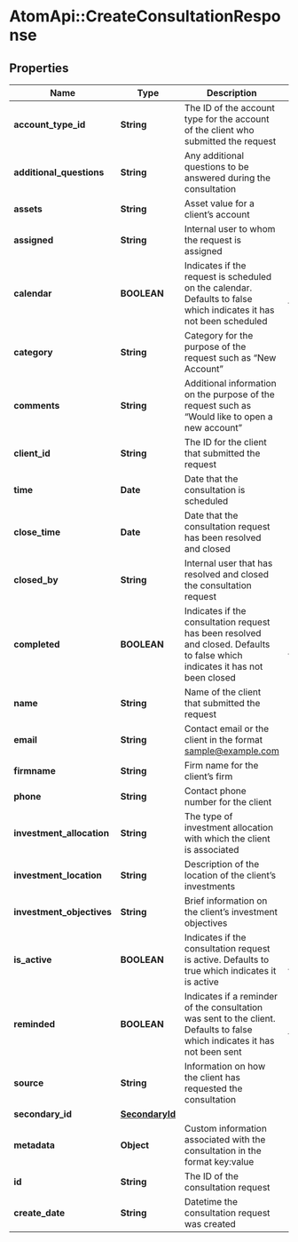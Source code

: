 # AtomApi::CreateConsultationResponse

## Properties
Name | Type | Description | Notes
------------ | ------------- | ------------- | -------------
**account_type_id** | **String** | The ID of the account type for the account of the client who submitted the request | [optional] 
**additional_questions** | **String** | Any additional questions to be answered during the consultation | [optional] 
**assets** | **String** | Asset value for a client’s account | [optional] 
**assigned** | **String** | Internal user to whom the request is assigned | [optional] 
**calendar** | **BOOLEAN** | Indicates if the request is scheduled on the calendar. Defaults to false which indicates it has not been scheduled | [optional] [default to false]
**category** | **String** | Category for the purpose of the request such as “New Account” | [optional] 
**comments** | **String** | Additional information on the purpose of the request such as “Would like to open a new account” | [optional] 
**client_id** | **String** | The ID for the client that submitted the request | [optional] 
**time** | **Date** | Date that the consultation is scheduled | [optional] 
**close_time** | **Date** | Date that the consultation request has been resolved and closed | [optional] 
**closed_by** | **String** | Internal user that has resolved and closed the consultation request | [optional] 
**completed** | **BOOLEAN** | Indicates if the consultation request has been resolved and closed. Defaults to false which indicates it has not been closed | [optional] [default to false]
**name** | **String** | Name of the client that submitted the request | [optional] 
**email** | **String** | Contact email or the client in the format sample@example.com | [optional] 
**firmname** | **String** | Firm name for the client’s firm | [optional] 
**phone** | **String** | Contact phone number for the client | [optional] 
**investment_allocation** | **String** | The type of investment allocation with which the client is associated | [optional] 
**investment_location** | **String** | Description of the location of the client’s investments | [optional] 
**investment_objectives** | **String** | Brief information on the client’s investment objectives | [optional] 
**is_active** | **BOOLEAN** | Indicates if the consultation request is active. Defaults to true which indicates it is active | [optional] [default to true]
**reminded** | **BOOLEAN** | Indicates if a reminder of the consultation was sent to the client. Defaults to false which indicates it has not been sent | [optional] [default to false]
**source** | **String** | Information on how the client has requested the consultation | [optional] 
**secondary_id** | [**SecondaryId**](SecondaryId.md) |  | [optional] 
**metadata** | **Object** | Custom information associated with the consultation in the format key:value | [optional] 
**id** | **String** | The ID of the consultation request | [optional] 
**create_date** | **String** | Datetime the consultation request was created | [optional] 


